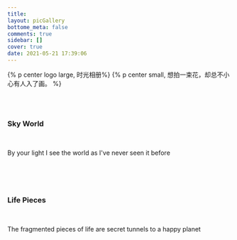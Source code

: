 ```yaml
---
title: 
layout: picGallery
bottome_meta: false
comments: true
sidebar: []
cover: true
date: 2021-05-21 17:39:06
---
```


{% p center logo large, 时光相册%}
{% p center small, 想拍一束花，却总不小心有人入了画。 %}



<div class="picGallery">
<figure class="sample">
    <img src="https://langwenchong.gitee.io/figure-bed/SKY_20210520_232331__edit_72000279020263.jpg" alt="sample1" />
    <figcaption>
      <h3>Sky World</h3>
      <!-- 随机文本，Lorem -->
      <p>By your light I see the world as I've never seen it before</p>
    </figcaption>
    <a href="/sky" title="点进去看以后就是我的人啦~"></a>
  </figure>
  <figure class="sample">
    <img src="https://langwenchong.gitee.io/figure-bed/IMG_20201207_175710_edit_72801560243057.jpg" alt="sample2" />
    <figcaption>
      <h3>Life Pieces</h3>
      <p>The fragmented pieces of life are secret tunnels to a happy planet </p>
    </figcaption>
    <a href="/life" title="点进去看以后就是我的人啦~""></a>
  </figure>
</div>



